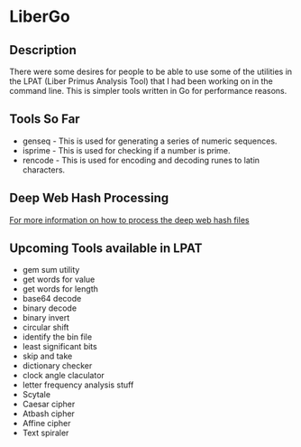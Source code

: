 # LiberGo

## Description
There were some desires for people to be able to use some of the utilities in the LPAT (Liber Primus Analysis Tool)
that I had been working on in the command line.  This is simpler tools written in Go for performance reasons.

## Tools So Far
- genseq - This is used for generating a series of numeric sequences.
- isprime - This is used for checking if a number is prime.
- rencode - This is used for encoding and decoding runes to latin characters.

## Deep Web Hash Processing
[For more information on how to process the deep web hash files](documentation/DWH.md)

## Upcoming Tools available in LPAT
- gem sum utility
- get words for value
- get words for length
- base64 decode
- binary decode
- binary invert
- circular shift
- identify the bin file
- least significant bits
- skip and take
- dictionary checker
- clock angle claculator
- letter frequency analysis stuff
- Scytale
- Caesar cipher
- Atbash cipher
- Affine cipher
- Text spiraler